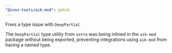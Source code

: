 ```yaml
---
"@inox-tools/aik-mod": patch
---
```


Fixes a type issue with `DeepPartial`

The `DeepPartial` type utility from `astro` was being inlined in the `aik-mod` package without being exported, preventing integrations using `aik-mod` from having a named type.
